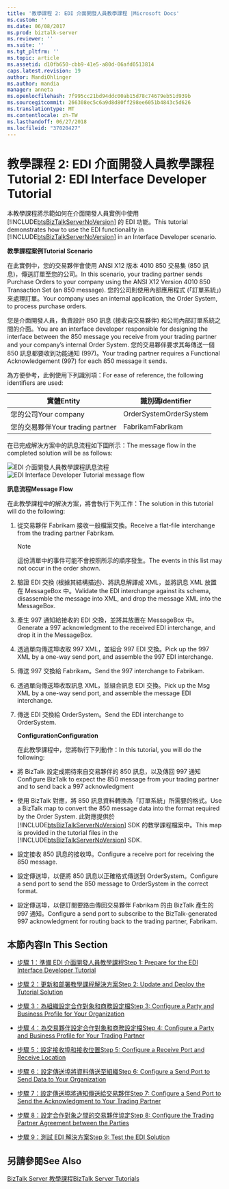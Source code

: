 ```yaml
---
title: '教學課程 2: EDI 介面開發人員教學課程 |Microsoft Docs'
ms.custom: ''
ms.date: 06/08/2017
ms.prod: biztalk-server
ms.reviewer: ''
ms.suite: ''
ms.tgt_pltfrm: ''
ms.topic: article
ms.assetid: d10fb650-cbb9-41e5-a80d-06afd0513814
caps.latest.revision: 19
author: MandiOhlinger
ms.author: mandia
manager: anneta
ms.openlocfilehash: 7f995cc21bd94ddc00ab15d78c74679eb51d939b
ms.sourcegitcommit: 266308ec5c6a9d8d80ff298ee6051b4843c5d626
ms.translationtype: MT
ms.contentlocale: zh-TW
ms.lasthandoff: 06/27/2018
ms.locfileid: "37020427"
---
```

# <a name="tutorial-2-edi-interface-developer-tutorial"></a><span data-ttu-id="d0416-102">教學課程 2: EDI 介面開發人員教學課程</span><span class="sxs-lookup"><span data-stu-id="d0416-102">Tutorial 2: EDI Interface Developer Tutorial</span></span>
<span data-ttu-id="d0416-103">本教學課程將示範如何在介面開發人員實例中使用 [!INCLUDE[btsBizTalkServerNoVersion](../includes/btsbiztalkservernoversion-md.md)] 的 EDI 功能。</span><span class="sxs-lookup"><span data-stu-id="d0416-103">This tutorial demonstrates how to use the EDI functionality in [!INCLUDE[btsBizTalkServerNoVersion](../includes/btsbiztalkservernoversion-md.md)] in an Interface Developer scenario.</span></span>  
  
 <span data-ttu-id="d0416-104">**教學課程案例**</span><span class="sxs-lookup"><span data-stu-id="d0416-104">**Tutorial Scenario**</span></span>  
  
 <span data-ttu-id="d0416-105">在此實例中，您的交易夥伴會使用 ANSI X12 版本 4010 850 交易集 (850 訊息)，傳送訂單至您的公司。</span><span class="sxs-lookup"><span data-stu-id="d0416-105">In this scenario, your trading partner sends Purchase Orders to your company using the ANSI X12 Version 4010 850 Transaction Set (an 850 message).</span></span> <span data-ttu-id="d0416-106">您的公司則使用內部應用程式 (「訂單系統」) 來處理訂單。</span><span class="sxs-lookup"><span data-stu-id="d0416-106">Your company uses an internal application, the Order System, to process purchase orders.</span></span>  
  
 <span data-ttu-id="d0416-107">您是介面開發人員，負責設計 850 訊息 (接收自交易夥伴) 和公司內部訂單系統之間的介面。</span><span class="sxs-lookup"><span data-stu-id="d0416-107">You are an interface developer responsible for designing the interface between the 850 message you receive from your trading partner and your company’s internal Order System.</span></span> <span data-ttu-id="d0416-108">您的交易夥伴要求其每傳送一個 850 訊息都要收到功能通知 (997)。</span><span class="sxs-lookup"><span data-stu-id="d0416-108">Your trading partner requires a Functional Acknowledgement (997) for each 850 message it sends.</span></span>  
  
 <span data-ttu-id="d0416-109">為方便參考，此例使用下列識別項：</span><span class="sxs-lookup"><span data-stu-id="d0416-109">For ease of reference, the following identifiers are used:</span></span>  
  
|<span data-ttu-id="d0416-110">實體</span><span class="sxs-lookup"><span data-stu-id="d0416-110">Entity</span></span>|<span data-ttu-id="d0416-111">識別碼</span><span class="sxs-lookup"><span data-stu-id="d0416-111">Identifier</span></span>|  
|------------|----------------|  
|<span data-ttu-id="d0416-112">您的公司</span><span class="sxs-lookup"><span data-stu-id="d0416-112">Your company</span></span>|<span data-ttu-id="d0416-113">OrderSystem</span><span class="sxs-lookup"><span data-stu-id="d0416-113">OrderSystem</span></span>|  
|<span data-ttu-id="d0416-114">您的交易夥伴</span><span class="sxs-lookup"><span data-stu-id="d0416-114">Your trading partner</span></span>|<span data-ttu-id="d0416-115">Fabrikam</span><span class="sxs-lookup"><span data-stu-id="d0416-115">Fabrikam</span></span>|  
  
 <span data-ttu-id="d0416-116">在已完成解決方案中的訊息流程如下圖所示：</span><span class="sxs-lookup"><span data-stu-id="d0416-116">The message flow in the completed solution will be as follows:</span></span>  
  
 <span data-ttu-id="d0416-117">![EDI 介面開發人員教學課程訊息流程](../core/media/4944352a-dc77-47f1-a324-bf71444670c5.gif "4944352a-dc77-47f1-a324-bf71444670c5")</span><span class="sxs-lookup"><span data-stu-id="d0416-117">![EDI Interface Developer Tutorial message flow](../core/media/4944352a-dc77-47f1-a324-bf71444670c5.gif "4944352a-dc77-47f1-a324-bf71444670c5")</span></span>  
  
 <span data-ttu-id="d0416-118">**訊息流程**</span><span class="sxs-lookup"><span data-stu-id="d0416-118">**Message Flow**</span></span>  
  
 <span data-ttu-id="d0416-119">在此教學課程中的解決方案，將會執行下列工作：</span><span class="sxs-lookup"><span data-stu-id="d0416-119">The solution in this tutorial will do the following:</span></span>  
  
1. <span data-ttu-id="d0416-120">從交易夥伴 Fabrikam 接收一般檔案交換。</span><span class="sxs-lookup"><span data-stu-id="d0416-120">Receive a flat-file interchange from the trading partner Fabrikam.</span></span>  
  
   > [!NOTE]
   >  <span data-ttu-id="d0416-121">這份清單中的事件可能不會按照所示的順序發生。</span><span class="sxs-lookup"><span data-stu-id="d0416-121">The events in this list may not occur in the order shown.</span></span>  
  
2. <span data-ttu-id="d0416-122">驗證 EDI 交換 (根據其結構描述)、將訊息解譯成 XML，並將訊息 XML 放置在 MessageBox 中。</span><span class="sxs-lookup"><span data-stu-id="d0416-122">Validate the EDI interchange against its schema, disassemble the message into XML, and drop the message XML into the MessageBox.</span></span>  
  
3. <span data-ttu-id="d0416-123">產生 997 通知給接收的 EDI 交換，並將其放置在 MessageBox 中。</span><span class="sxs-lookup"><span data-stu-id="d0416-123">Generate a 997 acknowledgment to the received EDI interchange, and drop it in the MessageBox.</span></span>  
  
4. <span data-ttu-id="d0416-124">透過單向傳送埠收取 997 XML，並組合 997 EDI 交換。</span><span class="sxs-lookup"><span data-stu-id="d0416-124">Pick up the 997 XML by a one-way send port, and assemble the 997 EDI interchange.</span></span>  
  
5. <span data-ttu-id="d0416-125">傳送 997 交換給 Fabrikam。</span><span class="sxs-lookup"><span data-stu-id="d0416-125">Send the 997 interchange to Fabrikam.</span></span>  
  
6. <span data-ttu-id="d0416-126">透過單向傳送埠收取訊息 XML，並組合訊息 EDI 交換。</span><span class="sxs-lookup"><span data-stu-id="d0416-126">Pick up the Msg XML by a one-way send port, and assemble the message EDI interchange.</span></span>  
  
7. <span data-ttu-id="d0416-127">傳送 EDI 交換給 OrderSystem。</span><span class="sxs-lookup"><span data-stu-id="d0416-127">Send the EDI interchange to OrderSystem.</span></span>  
  
   <span data-ttu-id="d0416-128">**Configuration**</span><span class="sxs-lookup"><span data-stu-id="d0416-128">**Configuration**</span></span>  
  
   <span data-ttu-id="d0416-129">在此教學課程中，您將執行下列動作：</span><span class="sxs-lookup"><span data-stu-id="d0416-129">In this tutorial, you will do the following:</span></span>  
  
- <span data-ttu-id="d0416-130">將 BizTalk 設定成期待來自交易夥伴的 850 訊息，以及傳回 997 通知</span><span class="sxs-lookup"><span data-stu-id="d0416-130">Configure BizTalk to expect the 850 message from your trading partner and to send back a 997 acknowledgment</span></span>  
  
- <span data-ttu-id="d0416-131">使用 BizTalk 對應，將 850 訊息資料轉換為「訂單系統」所需要的格式。</span><span class="sxs-lookup"><span data-stu-id="d0416-131">Use a BizTalk map to convert the 850 message data into the format required by the Order System.</span></span> <span data-ttu-id="d0416-132">此對應提供於 [!INCLUDE[btsBizTalkServerNoVersion](../includes/btsbiztalkservernoversion-md.md)] SDK 的教學課程檔案中。</span><span class="sxs-lookup"><span data-stu-id="d0416-132">This map is provided in the tutorial files in the [!INCLUDE[btsBizTalkServerNoVersion](../includes/btsbiztalkservernoversion-md.md)] SDK.</span></span>  
  
- <span data-ttu-id="d0416-133">設定接收 850 訊息的接收埠。</span><span class="sxs-lookup"><span data-stu-id="d0416-133">Configure a receive port for receiving the 850 message.</span></span>  
  
- <span data-ttu-id="d0416-134">設定傳送埠，以便將 850 訊息以正確格式傳送到 OrderSystem。</span><span class="sxs-lookup"><span data-stu-id="d0416-134">Configure a send port to send the 850 message to OrderSystem in the correct format.</span></span>  
  
- <span data-ttu-id="d0416-135">設定傳送埠，以便訂閱要路由傳回交易夥伴 Fabrikam 的由 BizTalk 產生的 997 通知。</span><span class="sxs-lookup"><span data-stu-id="d0416-135">Configure a send port to subscribe to the BizTalk-generated 997 acknowledgment for routing back to the trading partner, Fabrikam.</span></span>  
  
## <a name="in-this-section"></a><span data-ttu-id="d0416-136">本節內容</span><span class="sxs-lookup"><span data-stu-id="d0416-136">In This Section</span></span>  
  
-   [<span data-ttu-id="d0416-137">步驟 1：準備 EDI 介面開發人員教學課程</span><span class="sxs-lookup"><span data-stu-id="d0416-137">Step 1: Prepare for the EDI Interface Developer Tutorial</span></span>](../core/step-1-prepare-for-the-edi-interface-developer-tutorial.md)  
  
-   [<span data-ttu-id="d0416-138">步驟 2：更新和部署教學課程解決方案</span><span class="sxs-lookup"><span data-stu-id="d0416-138">Step 2: Update and Deploy the Tutorial Solution</span></span>](../core/step-2-update-and-deploy-the-tutorial-solution.md)  
  
-   [<span data-ttu-id="d0416-139">步驟 3：為組織設定合作對象和商務設定檔</span><span class="sxs-lookup"><span data-stu-id="d0416-139">Step 3: Configure a Party and Business Profile for Your Organization</span></span>](../core/step-3-configure-a-party-and-business-profile-for-your-organization1.md)  
  
-   [<span data-ttu-id="d0416-140">步驟 4：為交易夥伴設定合作對象和商務設定檔</span><span class="sxs-lookup"><span data-stu-id="d0416-140">Step 4: Configure a Party and Business Profile for Your Trading Partner</span></span>](../core/step-4-configure-a-party-and-business-profile-for-your-trading-partner1.md)  
  
-   [<span data-ttu-id="d0416-141">步驟 5：設定接收埠和接收位置</span><span class="sxs-lookup"><span data-stu-id="d0416-141">Step 5: Configure a Receive Port and Receive Location</span></span>](../core/step-5-configure-a-receive-port-and-receive-location.md)  
  
-   [<span data-ttu-id="d0416-142">步驟 6：設定傳送埠將資料傳送至組織</span><span class="sxs-lookup"><span data-stu-id="d0416-142">Step 6: Configure a Send Port to Send Data to Your Organization</span></span>](../core/step-6-configure-a-send-port-to-send-data-to-your-organization.md)  
  
-   [<span data-ttu-id="d0416-143">步驟 7：設定傳送埠將通知傳送給交易夥伴</span><span class="sxs-lookup"><span data-stu-id="d0416-143">Step 7: Configure a Send Port to Send the Acknowledgment to Your Trading Partner</span></span>](../core/step-7-configure-a-send-port-to-send-the-acknowledgment-to-trading-partner.md)  
  
-   [<span data-ttu-id="d0416-144">步驟 8：設定合作對象之間的交易夥伴協定</span><span class="sxs-lookup"><span data-stu-id="d0416-144">Step 8: Configure the Trading Partner Agreement between the Parties</span></span>](../core/step-8-configure-the-trading-partner-agreement-between-the-parties.md)  
  
-   [<span data-ttu-id="d0416-145">步驟 9：測試 EDI 解決方案</span><span class="sxs-lookup"><span data-stu-id="d0416-145">Step 9: Test the EDI Solution</span></span>](../core/step-9-test-the-edi-solution.md)  
  
## <a name="see-also"></a><span data-ttu-id="d0416-146">另請參閱</span><span class="sxs-lookup"><span data-stu-id="d0416-146">See Also</span></span>  
 [<span data-ttu-id="d0416-147">BizTalk Server 教學課程</span><span class="sxs-lookup"><span data-stu-id="d0416-147">BizTalk Server Tutorials</span></span>](../core/biztalk-server-tutorials.md)